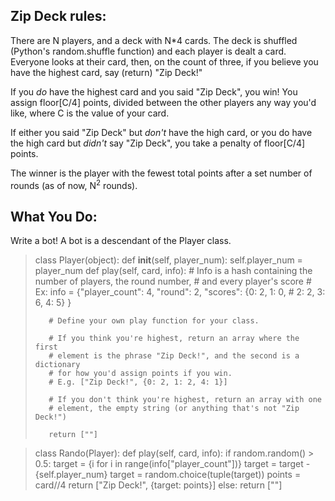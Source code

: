 ## Zip Deck rules:

There are N players, and a deck with N*4 cards.  The deck is shuffled (Python's random.shuffle function) and each player is dealt a card.  Everyone looks at their card, then, on the count of three, if you believe you have the highest card, say (return) "Zip Deck!"

If you *do* have the highest card and you said "Zip Deck", you win!  You assign floor[C/4] points, divided between the other players any way you'd like, where C is the value of your card.

If either you said "Zip Deck" but *don't* have the high card, or you do have the high card but *didn't* say "Zip Deck", you take a penalty of floor[C/4] points.

The winner is the player with the fewest total points after a set number of rounds (as of now, N<sup>2</sup> rounds).

## What You Do:

Write a bot!  A bot is a descendant of the Player class.

>class Player(object):
>    def __init__(self, player_num):
>        self.player_num = player_num
>    def play(self, card, info):
>        # Info is a hash containing the number of players, the round number,
>        # and every player's score
>        # Ex: info = {"player_count": 4, "round": 2, "scores": {0: 2, 1: 0,
>        # 2: 2, 3: 6, 4: 5} }
>
>        # Define your own play function for your class.
>
>        # If you think you're highest, return an array where the first
>        # element is the phrase "Zip Deck!", and the second is a dictionary 
>        # for how you'd assign points if you win.
>        # E.g. ["Zip Deck!", {0: 2, 1: 2, 4: 1}]
>
>        # If you don't think you're highest, return an array with one
>        # element, the empty string (or anything that's not "Zip Deck!")
>
>        return [""]

>class Rando(Player):
>    def play(self, card, info):
>        if random.random() > 0.5:
>            target = {i for i in range(info["player_count"])} 
>            target = target - {self.player_num}
>            target = random.choice(tuple(target))
>            points = card//4
>            return ["Zip Deck!", {target: points}]
>        else:
>            return [""]
